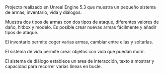 Projecto realizado en Unreal Engine 5.3 que muestra un pequeño sistema de armas, inventario, vida y diálogos.

Muestra dos tipos de armas con dos tipos de ataque, diferentes valores de daño, hitbox y modelo. Es posible crear nuevas armas fácilmente y añadir tipos de ataque.

El inventario permite coger varias armas, cambiar entre ellas y soltarlas.

El sistema de vida permite crear objetos con vida que puedan morir.

El sistema de diálogo establece un area de interacción, texto a mostrar y capacidad para recorrer varias líneas en bucle.
